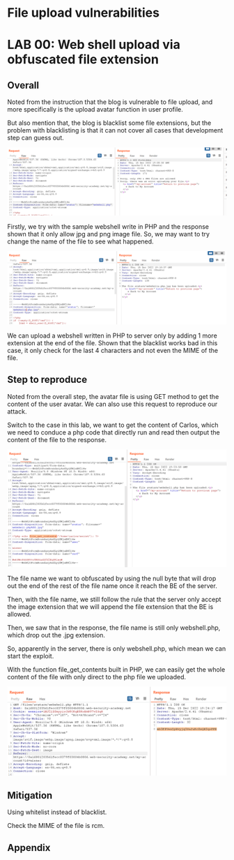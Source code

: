 # File upload vulnerabilities

# LAB 00: **Web shell upload via obfuscated file extension**

## Overall

Noted from the instruction that the blog is vulnerable to file upload, and more specifically is the upload avatar function in user profile.

But also mention that, the blog is blacklist some file extensions, but the problem with blacklisting is that it can not cover all cases that development step can guess out.

![Untitled](File%20upload%20vulnerabilities%2096dbacba62b849b48d287415a21c280c/Untitled.png)

Firstly, we try with the sample webshell write in PHP and the response shown that it only allow jpg and png image file. So, we may want to try change the name of the file to see what happened.

![Untitled](File%20upload%20vulnerabilities%2096dbacba62b849b48d287415a21c280c/Untitled%201.png)

We can upload a webshell written in PHP to server only by adding 1 more extension at the end of the file. Shown that the blacklist works bad in this case, it only check for the last 4 characters and not even the MIME of the file.

## Step to reproduce

Noted from the overall step, the avatar file is using GET method to get the content of the user avatar. We can also use this request to reproduce our attack.

Switch to the case in this lab, we want to get the content of Carlos, which we need to conduce a php code that directly run and read then output the content of the file to the response.

![Untitled](File%20upload%20vulnerabilities%2096dbacba62b849b48d287415a21c280c/Untitled%202.png)

The file name we want to obfuscated by using the null byte that will drop out the end of the rest of the file name once it reach the BE of the server.

Then, with the file name, we still follow the rule that the server only accept the image extension that we will append the file extension that the BE is allowed. 

Then, we saw that in the response, the file name is still only webshell.php, which drop out the .jpg extension. 

So, apparently in the server, there is only webshell.php, which mean we can start the exploit.

With the function file_get_contents built in PHP, we can easily get the whole content of the file with only direct to the php file we uploaded.

![Untitled](File%20upload%20vulnerabilities%2096dbacba62b849b48d287415a21c280c/Untitled%203.png)

## Mitigation

Using whitelist instead of blacklist.

Check the MIME of the file is rcm.

## Appendix